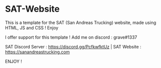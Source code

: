 # SAT-Website
This is a template for the SAT (San Andreas Trucking) website, made using HTML, JS and CSS ! Enjoy

I offer support for this template ! Add me on discord : grave#1337

SAT Discord Server : https://discord.gg/PcfkwfktUz
  | SAT Website : https://sanandreastrucking.com

ENJOY !
